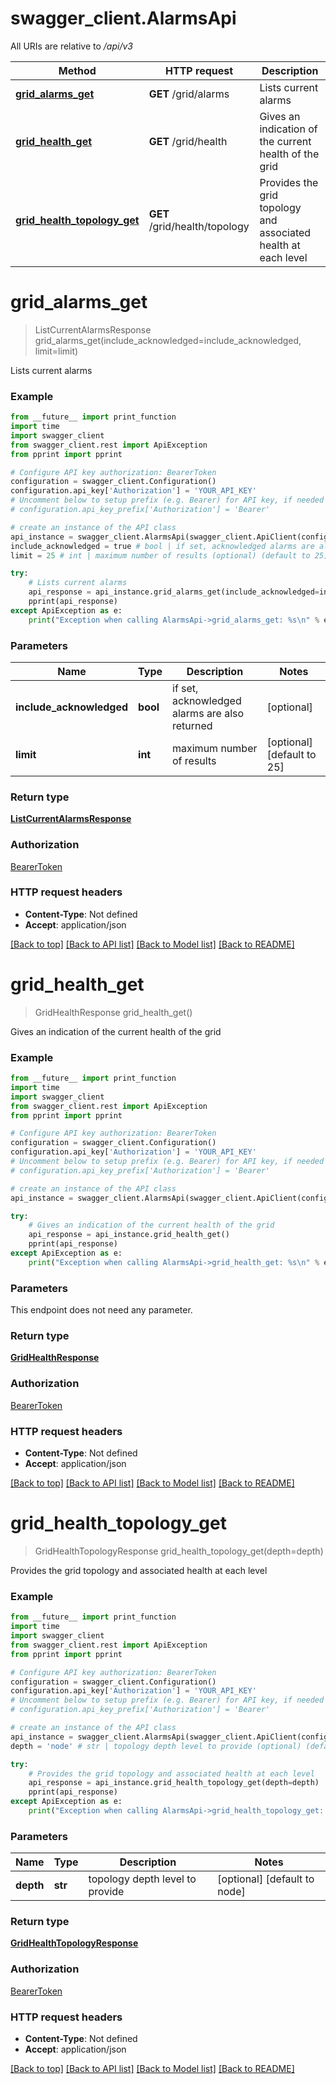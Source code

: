 # swagger_client.AlarmsApi

All URIs are relative to */api/v3*

Method | HTTP request | Description
------------- | ------------- | -------------
[**grid_alarms_get**](AlarmsApi.md#grid_alarms_get) | **GET** /grid/alarms | Lists current alarms
[**grid_health_get**](AlarmsApi.md#grid_health_get) | **GET** /grid/health | Gives an indication of the current health of the grid
[**grid_health_topology_get**](AlarmsApi.md#grid_health_topology_get) | **GET** /grid/health/topology | Provides the grid topology and associated health at each level

# **grid_alarms_get**
> ListCurrentAlarmsResponse grid_alarms_get(include_acknowledged=include_acknowledged, limit=limit)

Lists current alarms

### Example
```python
from __future__ import print_function
import time
import swagger_client
from swagger_client.rest import ApiException
from pprint import pprint

# Configure API key authorization: BearerToken
configuration = swagger_client.Configuration()
configuration.api_key['Authorization'] = 'YOUR_API_KEY'
# Uncomment below to setup prefix (e.g. Bearer) for API key, if needed
# configuration.api_key_prefix['Authorization'] = 'Bearer'

# create an instance of the API class
api_instance = swagger_client.AlarmsApi(swagger_client.ApiClient(configuration))
include_acknowledged = true # bool | if set, acknowledged alarms are also returned (optional)
limit = 25 # int | maximum number of results (optional) (default to 25)

try:
    # Lists current alarms
    api_response = api_instance.grid_alarms_get(include_acknowledged=include_acknowledged, limit=limit)
    pprint(api_response)
except ApiException as e:
    print("Exception when calling AlarmsApi->grid_alarms_get: %s\n" % e)
```

### Parameters

Name | Type | Description  | Notes
------------- | ------------- | ------------- | -------------
 **include_acknowledged** | **bool**| if set, acknowledged alarms are also returned | [optional] 
 **limit** | **int**| maximum number of results | [optional] [default to 25]

### Return type

[**ListCurrentAlarmsResponse**](ListCurrentAlarmsResponse.md)

### Authorization

[BearerToken](../README.md#BearerToken)

### HTTP request headers

 - **Content-Type**: Not defined
 - **Accept**: application/json

[[Back to top]](#) [[Back to API list]](../README.md#documentation-for-api-endpoints) [[Back to Model list]](../README.md#documentation-for-models) [[Back to README]](../README.md)

# **grid_health_get**
> GridHealthResponse grid_health_get()

Gives an indication of the current health of the grid

### Example
```python
from __future__ import print_function
import time
import swagger_client
from swagger_client.rest import ApiException
from pprint import pprint

# Configure API key authorization: BearerToken
configuration = swagger_client.Configuration()
configuration.api_key['Authorization'] = 'YOUR_API_KEY'
# Uncomment below to setup prefix (e.g. Bearer) for API key, if needed
# configuration.api_key_prefix['Authorization'] = 'Bearer'

# create an instance of the API class
api_instance = swagger_client.AlarmsApi(swagger_client.ApiClient(configuration))

try:
    # Gives an indication of the current health of the grid
    api_response = api_instance.grid_health_get()
    pprint(api_response)
except ApiException as e:
    print("Exception when calling AlarmsApi->grid_health_get: %s\n" % e)
```

### Parameters
This endpoint does not need any parameter.

### Return type

[**GridHealthResponse**](GridHealthResponse.md)

### Authorization

[BearerToken](../README.md#BearerToken)

### HTTP request headers

 - **Content-Type**: Not defined
 - **Accept**: application/json

[[Back to top]](#) [[Back to API list]](../README.md#documentation-for-api-endpoints) [[Back to Model list]](../README.md#documentation-for-models) [[Back to README]](../README.md)

# **grid_health_topology_get**
> GridHealthTopologyResponse grid_health_topology_get(depth=depth)

Provides the grid topology and associated health at each level

### Example
```python
from __future__ import print_function
import time
import swagger_client
from swagger_client.rest import ApiException
from pprint import pprint

# Configure API key authorization: BearerToken
configuration = swagger_client.Configuration()
configuration.api_key['Authorization'] = 'YOUR_API_KEY'
# Uncomment below to setup prefix (e.g. Bearer) for API key, if needed
# configuration.api_key_prefix['Authorization'] = 'Bearer'

# create an instance of the API class
api_instance = swagger_client.AlarmsApi(swagger_client.ApiClient(configuration))
depth = 'node' # str | topology depth level to provide (optional) (default to node)

try:
    # Provides the grid topology and associated health at each level
    api_response = api_instance.grid_health_topology_get(depth=depth)
    pprint(api_response)
except ApiException as e:
    print("Exception when calling AlarmsApi->grid_health_topology_get: %s\n" % e)
```

### Parameters

Name | Type | Description  | Notes
------------- | ------------- | ------------- | -------------
 **depth** | **str**| topology depth level to provide | [optional] [default to node]

### Return type

[**GridHealthTopologyResponse**](GridHealthTopologyResponse.md)

### Authorization

[BearerToken](../README.md#BearerToken)

### HTTP request headers

 - **Content-Type**: Not defined
 - **Accept**: application/json

[[Back to top]](#) [[Back to API list]](../README.md#documentation-for-api-endpoints) [[Back to Model list]](../README.md#documentation-for-models) [[Back to README]](../README.md)

